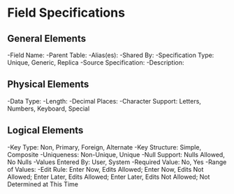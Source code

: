 # Field Specifications

## General Elements

-Field Name:
-Parent Table:
-Alias(es):
-Shared By:
-Specification Type: Unique, Generic, Replica
-Source Specification:
-Description:

## Physical Elements

-Data Type:
-Length:
-Decimal Places:
-Character Support: Letters, Numbers, Keyboard, Special

## Logical Elements

-Key Type: Non, Primary, Foreign, Alternate
-Key Structure: Simple, Composite
-Uniqueness: Non-Unique, Unique
-Null Support: Nulls Allowed, No Nulls
-Values Entered By: User, System
-Required Value: No, Yes
-Range of Values: 
-Edit Rule: Enter Now, Edits Allowed; Enter Now, Edits Not Allowed; Enter Later, Edits Allowed; Enter Later, Edits Not Allowed; Not Determined at This Time
